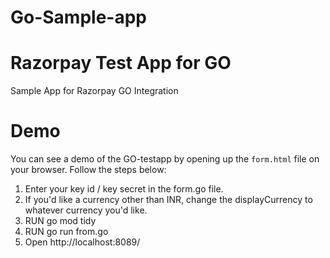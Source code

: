 # Go-Sample-app

# Razorpay Test App for GO
Sample App for Razorpay GO Integration

# Demo
You can see a demo of the GO-testapp by opening up the `form.html` file on your browser. Follow the steps below:
1. Enter your key id / key secret in the form.go file.
2. If you'd like a currency other than INR, change the displayCurrency to whatever currency you'd like.
3. RUN go mod tidy
4. RUN go run from.go
5. Open http://localhost:8089/
